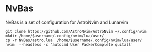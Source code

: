 # NvBas
NvBas is a set of configuration for AstroNvim and Lunarvim

```
git clone https://github.com/AstroNvim/AstroNvim ~/.config/nvim
mkdir /home/$username/.config/nvim/lua/user/
cp -r NvBas/astro.lua  /home/$username/.config/nvim/lua/user/
nvim  --headless -c 'autocmd User PackerComplete quitall'

```
